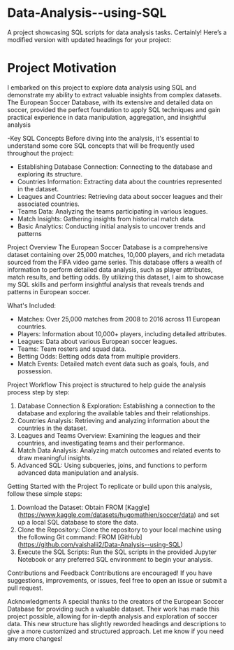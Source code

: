 # Data-Analysis--using-SQL
A project showcasing SQL scripts for data analysis tasks.
Certainly! Here’s a modified version with updated headings for your project:

# Project Motivation
I embarked on this project to explore data analysis using SQL and demonstrate my ability to extract valuable insights from complex datasets. The European Soccer Database, with its extensive and detailed data on soccer, provided the perfect foundation to apply SQL techniques and gain practical experience in data manipulation, aggregation, and insightful analysis

-Key SQL Concepts
Before diving into the analysis, it's essential to understand some core SQL concepts that will be frequently used throughout the project:
- Establishing Database Connection: Connecting to the database and exploring its structure.
- Countries Information: Extracting data about the countries represented in the dataset.
- Leagues and Countries: Retrieving data about soccer leagues and their associated countries.
- Teams Data: Analyzing the teams participating in various leagues.
- Match Insights: Gathering insights from historical match data.
- Basic Analytics: Conducting initial analysis to uncover trends and patterns

Project Overview
The European Soccer Database is a comprehensive dataset containing over 25,000 matches, 10,000 players, and rich metadata sourced from the FIFA video game series. This database offers a wealth of information to perform detailed data analysis, such as player attributes, match results, and betting odds. By utilizing this dataset, I aim to showcase my SQL skills and perform insightful analysis that reveals trends and patterns in European soccer.

What's Included:
- Matches: Over 25,000 matches from 2008 to 2016 across 11 European countries.
- Players: Information about 10,000+ players, including detailed attributes.
- Leagues: Data about various European soccer leagues.
- Teams: Team rosters and squad data.
- Betting Odds: Betting odds data from multiple providers.
- Match Events: Detailed match event data such as goals, fouls, and possession.

Project Workflow
This project is structured to help guide the analysis process step by step:
1. Database Connection & Exploration: Establishing a connection to the database and exploring the available tables and their relationships.
2. Countries Analysis: Retrieving and analyzing information about the countries in the dataset.
3. Leagues and Teams Overview: Examining the leagues and their countries, and investigating teams and their performance.
4. Match Data Analysis: Analyzing match outcomes and related events to draw meaningful insights.
5. Advanced SQL: Using subqueries, joins, and functions to perform advanced data manipulation and analysis.

Getting Started with the Project
To replicate or build upon this analysis, follow these simple steps:
1.	Download the Dataset: Obtain FROM [Kaggle] (https://www.kaggle.com/datasets/hugomathien/soccer/data) and set up a local SQL database to store the data.
2. Clone the Repository: Clone the repository to your local machine using the following Git command:
   FROM [GitHub] (https://github.com/vaishalii2/Data-Analysis--using-SQL)
3. Execute the SQL Scripts: Run the SQL scripts in the provided Jupyter Notebook or any preferred SQL environment to begin your analysis.

Contributions and Feedback
Contributions are encouraged! If you have suggestions, improvements, or issues, feel free to open an issue or submit a pull request.


Acknowledgments
A special thanks to the creators of the European Soccer Database for providing such a valuable dataset. Their work has made this project possible, allowing for in-depth analysis and exploration of soccer data.
This new structure has slightly reworded headings and descriptions to give a more customized and structured approach. Let me know if you need any more changes!

